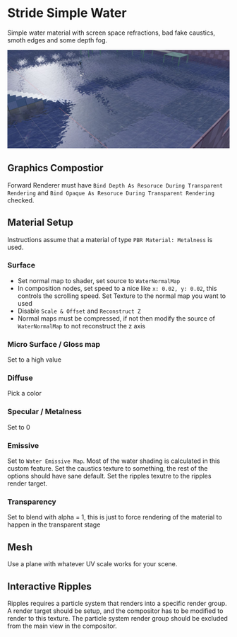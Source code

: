 # Stride Simple Water

Simple water material with screen space refractions, bad fake caustics, smoth edges and some depth fog.

![Screenshot](Screenshot.jpg?raw=true "Screenshot")

## Graphics Compostior

Forward Renderer must have `Bind Depth As Resoruce During Transparent Rendering` and `Bind Opaque As Resoruce During Transparent Rendering` checked.

## Material Setup

Instructions assume that a material of type `PBR Material: Metalness` is used.

### Surface

* Set normal map to shader, set source to `WaterNormalMap`
* In composition nodes, set speed to a nice like `x: 0.02, y: 0.02`, this controls the scrolling speed. Set Texture to the normal map you want to used
* Disable `Scale & Offset` and `Reconstruct Z`
* Normal maps must be compressed, if not then modify the source of `WaterNormalMap` to not reconstruct the z axis

### Micro Surface / Gloss map

Set to a high value

### Diffuse

Pick a color

### Specular / Metalness

Set to 0

### Emissive

Set to `Water Emissive Map`. Most of the water shading is calculated in this custom feature. Set the caustics texture to something, the rest of the options should have sane default. Set the ripples texutre to the ripples render target.

### Transparency

Set to blend with alpha = 1, this is just to force rendering of the material to happen in the transparent stage

## Mesh

Use a plane with whatever UV scale works for your scene. 

## Interactive Ripples

Ripples requires a particle system that renders into a specific render group. A render target should be setup, and the compositor has to be modified to render to this texture. The particle system render group should be excluded from the main view in the compositor.